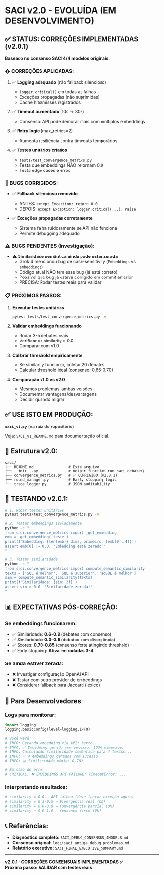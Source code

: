 # SACI v2.0 - EVOLUÍDA (EM DESENVOLVIMENTO)

## ✅ STATUS: CORREÇÕES IMPLEMENTADAS (v2.0.1)

**Baseado no consenso SACI 4/4 modelos originais.**

### � CORREÇÕES APLICADAS:

1. ✅ **Logging adequado** (não fallback silencioso)
   - `logger.critical()` em todas as falhas
   - Exceções propagadas (não suprimidas)
   - Cache hits/misses registrados

2. ✅ **Timeout aumentado** (10s → 30s)
   - Consenso: API pode demorar mais com múltiplos embeddings

3. ✅ **Retry logic** (max_retries=2)
   - Aumenta resiliência contra timeouts temporários

4. ✅ **Testes unitários criados**
   - `tests/test_convergence_metrics.py`
   - Testa que embeddings NÃO retornam 0.0
   - Testa edge cases e erros

### 🐛 BUGS CORRIGIDOS:

- ✅ **Fallback silencioso removido**
  - ANTES: `except Exception: return 0.0`
  - DEPOIS: `except Exception: logger.critical(...); raise`

- ✅ **Exceções propagadas corretamente**
  - Sistema falha ruidosamente se API não funciona
  - Permite debugging adequado

### ⚠️ BUGS PENDENTES (Investigação):

- ⚠️ **Similaridade semântica ainda pode estar zerada**
  - Grok 4 mencionou bug de case-sensitivity (`Embeddings` vs `embeddings`)
  - Código atual NÃO tem esse bug (já está correto)
  - Possível que bug já estava corrigido em commit anterior
  - PRECISA: Rodar testes reais para validar

### 📋 PRÓXIMOS PASSOS:

1. **Executar testes unitários**
   ```bash
   pytest tests/test_convergence_metrics.py -v
   ```

2. **Validar embeddings funcionando**
   - Rodar 3-5 debates reais
   - Verificar se similarity > 0.0
   - Comparar com v1.0

3. **Calibrar threshold empiricamente**
   - Se similarity funcionar, coletar 20 debates
   - Calcular threshold ideal (consenso: 0.65-0.70)

4. **Comparação v1.0 vs v2.0**
   - Mesmos problemas, ambas versões
   - Documentar vantagens/desvantagens
   - Decidir quando migrar

## ✅ USE ISTO EM PRODUÇÃO:

**`saci_v1.py`** (na raiz do repositório)

Veja: `SACI_V1_README.md` para documentação oficial.

## 📂 Estrutura v2.0:

```
saci/
├── README.md                # Este arquivo
├── __init__.py              # Helper function run_saci_debate()
├── convergence_metrics.py   # ✅ CORRIGIDO (v2.0.1)
├── round_manager.py         # Early stopping logic
└── trace_logger.py          # JSON auditability
```

## 🧪 TESTANDO v2.0.1:

```bash
# 1. Rodar testes unitários
pytest tests/test_convergence_metrics.py -v

# 2. Testar embeddings isoladamente
python -c "
from saci.convergence_metrics import _get_embedding
emb = _get_embedding('teste')
print(f'Embedding: {len(emb)} dims, primeiro: {emb[0]:.4f}')
assert emb[0] != 0.0, 'Embedding está zerado!'
"

# 3. Testar similaridade
python -c "
from saci.convergence_metrics import compute_semantic_similarity
texts = ['SQL é melhor', 'SQL é superior', 'NoSQL é melhor']
sim = compute_semantic_similarity(texts)
print(f'Similaridade: {sim:.3f}')
assert sim > 0.0, 'Similaridade zerada!'
"
```

## 📊 EXPECTATIVAS PÓS-CORREÇÃO:

### Se embeddings funcionarem:

- ✅ Similaridade: **0.6-0.9** (debates com consenso)
- ✅ Similaridade: **0.3-0.5** (debates com divergência)
- ✅ Scores: **0.70-0.85** (consenso forte atingindo threshold)
- ✅ Early stopping: **Ativa em rodadas 3-4**

### Se ainda estiver zerada:

- ❌ Investigar configuração OpenAI API
- ❌ Testar com outro provider de embeddings
- ❌ Considerar fallback para Jaccard (léxico)

## 🔬 Para Desenvolvedores:

### Logs para monitorar:

```python
import logging
logging.basicConfig(level=logging.INFO)

# Você verá:
# INFO: Gerando embedding via API: texto...
# INFO: ✅ Embedding gerado com sucesso: 1536 dimensões
# INFO: Calculando similaridade semântica para 4 textos...
# INFO: ✅ 4 embeddings gerados com sucesso
# INFO: 📊 Similaridade média: 0.782

# Em caso de erro:
# CRITICAL: ❌ EMBEDDINGS API FAILURE: TimeoutError: ...
```

### Interpretando resultados:

```python
# similarity = 0.0 → API falhou (deve lançar exceção agora)
# similarity = 0.3-0.5 → Divergência real (OK)
# similarity = 0.6-0.8 → Convergência parcial (OK)
# similarity = 0.9-1.0 → Consenso forte (OK)
```

## 📞 Referências:

- **Diagnóstico completo:** `SACI_DEBUG_CONSENSUS_4MODELS.md`
- **Consenso original:** `logs/saci_antiga_debug_problemas.md`
- **Relatório executivo:** `SACI_FINAL_EXECUTIVE_SUMMARY.md`

---

**v2.0.1 - CORREÇÕES CONSENSUAIS IMPLEMENTADAS ✅**  
**Próximo passo: VALIDAR com testes reais**
